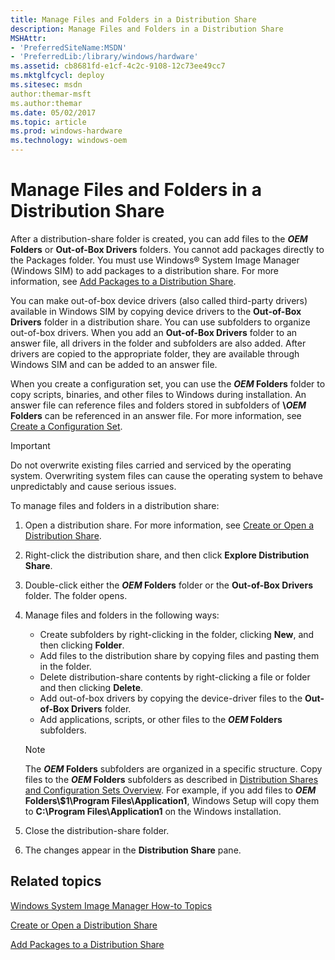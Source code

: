 ```yaml
---
title: Manage Files and Folders in a Distribution Share
description: Manage Files and Folders in a Distribution Share
MSHAttr:
- 'PreferredSiteName:MSDN'
- 'PreferredLib:/library/windows/hardware'
ms.assetid: cb8681fd-e1cf-4c2c-9108-12c73ee49cc7
ms.mktglfcycl: deploy
ms.sitesec: msdn
author:themar-msft
ms.author:themar
ms.date: 05/02/2017
ms.topic: article
ms.prod: windows-hardware
ms.technology: windows-oem
---
```

# Manage Files and Folders in a Distribution Share

After a distribution-share folder is created, you can add files to the **$OEM$ Folders** or **Out-of-Box Drivers** folders. You cannot add packages directly to the Packages folder. You must use Windows® System Image Manager (Windows SIM) to add packages to a distribution share. For more information, see [Add Packages to a Distribution Share](add-packages-to-a-distribution-share.md).

You can make out-of-box device drivers (also called third-party drivers) available in Windows SIM by copying device drivers to the **Out-of-Box Drivers** folder in a distribution share. You can use subfolders to organize out-of-box drivers. When you add an **Out-of-Box Drivers** folder to an answer file, all drivers in the folder and subfolders are also added. After drivers are copied to the appropriate folder, they are available through Windows SIM and can be added to an answer file.

When you create a configuration set, you can use the **$OEM$ Folders** folder to copy scripts, binaries, and other files to Windows during installation. An answer file can reference files and folders stored in subfolders of **\\$OEM$ Folders** can be referenced in an answer file. For more information, see [Create a Configuration Set](create-a-configuration-set.md).

> [!Important]
> Do not overwrite existing files carried and serviced by the operating system. Overwriting system files can cause the operating system to behave unpredictably and cause serious issues.

To manage files and folders in a distribution share:

1. Open a distribution share. For more information, see [Create or Open a Distribution Share](create-or-open-a-distribution-share.md).
1. Right-click the distribution share, and then click **Explore Distribution Share**.
1. Double-click either the **$OEM$ Folders** folder or the **Out-of-Box Drivers** folder. The folder opens.
1. Manage files and folders in the following ways:
    * Create subfolders by right-clicking in the folder, clicking **New**, and then clicking **Folder**.
    * Add files to the distribution share by copying files and pasting them in the folder.
    * Delete distribution-share contents by right-clicking a file or folder and then clicking **Delete**.
    * Add out-of-box drivers by copying the device-driver files to the **Out-of-Box Drivers** folder.
    * Add applications, scripts, or other files to the **$OEM$ Folders** subfolders.

    > [!Note]
    > The **$OEM$ Folders** subfolders are organized in a specific structure. Copy files to the **$OEM$ Folders** subfolders as described in [Distribution Shares and Configuration Sets Overview](distribution-shares-and-configuration-sets-overview.md). For example, if you add files to **$OEM$ Folders\\$1\\Program Files\\Application1**, Windows Setup will copy them to **C:\\Program Files\\Application1** on the Windows installation.

1. Close the distribution-share folder.
1. The changes appear in the **Distribution Share** pane.

## Related topics

[Windows System Image Manager How-to Topics](windows-system-image-manager-how-to-topics.md)

[Create or Open a Distribution Share](create-or-open-a-distribution-share.md)

[Add Packages to a Distribution Share](add-packages-to-a-distribution-share.md)
